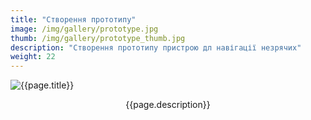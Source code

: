 ```yaml
---
title: "Створення прототипу"
image: /img/gallery/prototype.jpg
thumb: /img/gallery/prototype_thumb.jpg
description: "Створення прототипу пристрою дл навігації незрячих"
weight: 22
---
```


![{{page.title}} ]({{page.image}})

<p style="text-align: center;">{{page.description}}</p>
